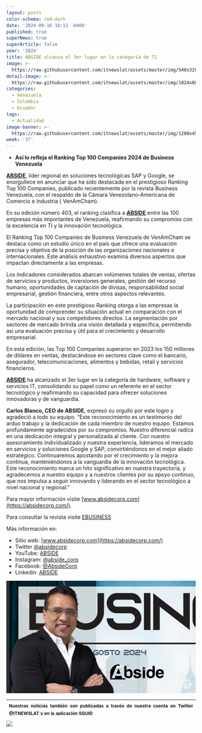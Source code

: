 ```yaml
---
layout: posts
color-schema: red-dark
date: '2024-09-16 18:12 -0400'
published: true
superNews: true
superArticle: false
year: '2024'
title: ABSIDE alcanza el 3er lugar en la categoría de TI
image: >-
  https://raw.githubusercontent.com/itnewslat/assets/master/img/540x320/ebusiness-p.jpg
detail-image: >-
  https://raw.githubusercontent.com/itnewslat/assets/master/img/1024x680/ebusiness-g.jpg
categories:
  - Venezuela
  - Colombia
  - Ecuador
tags:
  - Actualidad
image-banner: >-
  https://raw.githubusercontent.com/itnewslat/assets/master/img/1200x450/ebusiness-l.jpg
week: '37'
---
```

- **Así lo refleja el Ranking Top 100 Companies 2024 de Business Venezuela**


**[ABSIDE](https://absidecorp.com/)**, líder regional en soluciones tecnológicas SAP y Google, se enorgullece en anunciar que ha sido destacada en el prestigioso Ranking Top 100 Companies, publicado recientemente por la revista Business Venezuela, con el respaldo de la Cámara Venezolano-Americana de Comercio e Industria ( VenAmCham).

En su edición número 403, el ranking clasifica a **[ABSIDE](https://absidecorp.com/)** entre las 100 empresas más importantes de Venezuela, reafirmando su compromiso con la excelencia en TI y la innovación tecnológica.
 
El Ranking Top 100 Companies de Business Venezuela de VenAmCham se destaca como un estudio único en el país que ofrece una evaluación precisa y objetiva de la posición de las organizaciones nacionales e internacionales. Este análisis exhaustivo examina diversos aspectos que impactan directamente a las empresas.

Los indicadores considerados abarcan volúmenes totales de ventas, ofertas de servicios y productos, inversiones generales, gestión del recurso humano, oportunidades de captación de divisas, responsabilidad social empresarial, gestión financiera, entre otros aspectos relevantes.

La participación en este prestigioso Ranking otorga a las empresas la oportunidad de comprender su situación actual en comparación con el mercado nacional y sus competidores directos. La segmentación por sectores de mercado brinda una visión detallada y específica, permitiendo así una evaluación precisa y útil para el crecimiento y desarrollo empresarial.

En esta edición, las Top 100 Companies superaron en 2023 los 150 millones de dólares en ventas, destacándose en sectores clave como el bancario, asegurador, telecomunicaciones, alimentos y bebidas, retail y servicios financieros. 

**[ABSIDE](https://absidecorp.com/)** ha alcanzado el 3er lugar en la categoría de hardware, software y servicios IT, consolidando su papel como un referente en el sector tecnológico y reafirmando su capacidad para ofrecer soluciones innovadoras y de vanguardia.

**Carlos Blanco, CEO de ABSIDE**, expresó su orgullo por este logro y agradeció a todo su equipo. “Este reconocimiento es un testimonio del arduo trabajo y la dedicación de cada miembro de nuestro equipo. Estamos profundamente agradecidos por su compromiso. Nuestro diferencial radica en una dedicación integral y personalizada al cliente. Con nuestro asesoramiento individualizado y nuestra experiencia, lideramos el mercado en servicios y soluciones Google y SAP, convirtiéndonos en el mejor aliado estratégico. Continuaremos apostando por el crecimiento y la mejora continua, manteniéndonos a la vanguardia de la innovación tecnológica. Este reconocimiento marca un hito significativo en nuestra trayectoria, y agradecemos a nuestro equipo y a nuestros clientes por su apoyo continuo, que nos impulsa a seguir innovando y liderando en el sector tecnológico a nivel nacional y regional.”

Para mayor información visite [www.absidecorp.com](https://absidecorp.com/).  

Para consultar la revista visite [EBUSINESS](https://issuu.com/venamcham_vzla/docs/venancham_definitivo_en_proceso_10pts_tripa_ok_ok_)


Más información en: 
- Sitio web: [www.absidecorp.com](https://absidecorp.com/) 
- Twitter [@absidecorp](https://twitter.com/absidecorp) 
- YouTube: [ABSIDE](https://www.youtube.com/channel/UCbWqhlxlMXwjdajMh9AP8bQ) 
- Instagram: [@abside_corp](https://www.instagram.com/abside_corp/) 
- Facebook: [@AbsideCorp](https://www.facebook.com/AbsideCorp/) 
- Linkedin: [ABSIDE](https://www.linkedin.com/company/abside/posts/?feedView=all)


![](https://raw.githubusercontent.com/itnewslat/assets/master/img/540x320/ebusiness-p.jpg)
<table style="height: 42px;" width="569">
<tbody>
<tr>
<td style="text-align: justify;"><sub><strong>Nuestras noticias también son publicadas a través de nuestra cuenta en Twitter <a href="https://twitter.com/itnewslat?lang=es">@ITNEWSLAT</a> y en la aplicación <a href="https://squidapp.co/en/">SQUID</a></strong></sub></td>
</tr>
</tbody>
</table>

<img src="https://tracker.metricool.com/c3po.jpg?hash=56f88a41e39ab42c063cc51676587a04"/>
